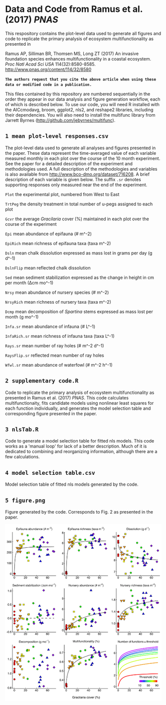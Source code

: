 # Data and Code from Ramus et al. (2017) *PNAS*

This respository contains the plot-level data used to generate all figures and code to replicate the primary analysis of ecosystem multifunctionality as presented in

Ramus AP, Silliman BR, Thomsen MS, Long ZT (2017) An invasive foundation species enhances multifunctionality in a coastal ecosystem. *Proc Natl Acad Sci USA* 114(32):8580-8585. http://www.pnas.org/content/114/32/8580

**`The authors request that you cite the above article when using these data or modified code in a publication.`**

This files contained by this repository are numbered sequentially in the order they appear in our data analysis and figure generation workflow, each of which is described below. To use our code, you will need R installed with the AICcmodavg, broom, ggplot2, nls2, and reshape2 libraries, including their dependencies. You will also need to install the multifunc library from Jarrett Byrnes (http://github.com/jebyrnes/multifunc).


## `1 mean plot-level responses.csv`

The plot-level data used to generate all analyses and figures presented in the paper. These data represent the time-averaged value of each variable measured monthly in each plot over the course of the 10 month experiment. See the paper for a detailed description of the experiment and methodologies used. A full description of the methodologies and variables is also available from http://www.bco-dmo.org/dataset/716208. A brief description of each variable is given below. The suffix `.sr` denotes supporting responses only measured near the end of the experiment. 

`Plot` the experimental plot, numbered from West to East

`TrtPeg` the density treatment in total number of u-pegs assigned to each plot

`Gcvr` the average *Gracilaria* cover (%) maintained in each plot over the course of the experiment

`Epi` mean abundance of epifauna (# m^-2)

`EpiRich` mean richness of epifauna taxa (taxa m^-2)

`Dsln` mean chalk dissolution expressed as mass lost in grams per day (g d^-1)

`DslnFlip` mean reflected chalk dissolution

`Sed` mean sediment stabilization expressed as the change in height in cm per month (∆cm mo^-1)

`Nrsy` mean abundance of nursery species (# m^-2)

`NrsyRich` mean richness of nursery taxa (taxa m^-2)

`Dcmp` mean decomposition of *Spartina* stems expressed as mass lost per month (g mo^-1)

`Infa.sr` mean abundance of infauna (# L^-1)

`InfaRich.sr` mean richness of infauna taxa (taxa L^-1)

`Rays.sr` mean number of ray holes (# m^-2 d^-1)

`RaysFlip.sr` reflected mean number of ray holes

`Wfwl.sr` mean abundance of waterfowl (# m^-2 h^-1)


## `2 supplementary code.R `

Code to replicate the primary analysis of ecosystem multifunctionality as presented in Ramus et al. (2017) *PNAS*. This code calculates multifunctionaity, fits candidate models using nonlinear least squares for each function individually, and generates the model selection table and corresponding figure presented in the paper.


## `3 nlsTab.R `

Code to generate a model selection table for fitted nls models. This code works as a 'manual loop' for lack of a better description. Much of it is dedicated to combining and reorganizing information, although there are a few calculations.


## `4 model selection table.csv`

Model selection table of fitted nls models generated by the code.


## `5 figure.png`

Figure generated by the code. Corresponds to Fig. 2 as presented in the paper.

![5%20figure](5%20figure.png)
